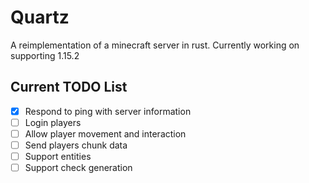 # Quartz
A reimplementation of a minecraft server in rust.
Currently working on supporting 1.15.2

## Current TODO List
- [x] Respond to ping with server information
- [ ] Login players
- [ ] Allow player movement and interaction
- [ ] Send players chunk data
- [ ] Support entities
- [ ] Support check generation

